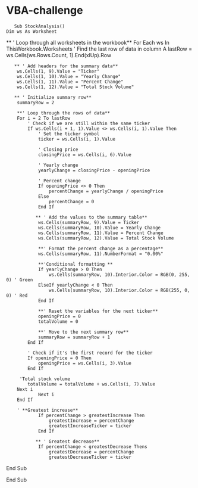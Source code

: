 # VBA-challenge
        
       Sub StockAnalysis()
    Dim ws As Worksheet
    
   ** ' Loop through all worksheets in the workbook**
    For Each ws In ThisWorkbook.Worksheets
        ' Find the last row of data in column A
        lastRow = ws.Cells(ws.Rows.Count, 1).End(xlUp).Row
        
       ** ' Add headers for the summary data**
        ws.Cells(1, 9).Value = "Ticker"
        ws.Cells(1, 10).Value = "Yearly Change"
        ws.Cells(1, 11).Value = "Percent Change"
        ws.Cells(1, 12).Value = "Total Stock Volume"
        
       ** ' Initialize summary row**
        summaryRow = 2
        
        **' Loop through the rows of data**
        For i = 2 To lastRow
            ' Check if we are still within the same ticker
            If ws.Cells(i + 1, 1).Value <> ws.Cells(i, 1).Value Then
                ' Set the ticker symbol
                ticker = ws.Cells(i, 1).Value
                
                ' Closing price
                closingPrice = ws.Cells(i, 6).Value
                
                ' Yearly change
                yearlyChange = closingPrice - openingPrice
                
                ' Percent change
                If openingPrice <> 0 Then
                    percentChange = yearlyChange / openingPrice
                Else
                    percentChange = 0
                End If
                
               ** ' Add the values to the summary table**
                ws.Cells(summaryRow, 9).Value = Ticker
                ws.Cells(summaryRow, 10).Value = Yearly Change
                ws.Cells(summaryRow, 11).Value = Percent Change
                ws.Cells(summaryRow, 12).Value = Total Stock Volume
                
                **' Format the percent change as a percentage**
                ws.Cells(summaryRow, 11).NumberFormat = "0.00%"
                
                **'Conditional formatting **
                If yearlyChange > 0 Then
                    ws.Cells(summaryRow, 10).Interior.Color = RGB(0, 255, 0) ' Green
                ElseIf yearlyChange < 0 Then
                    ws.Cells(summaryRow, 10).Interior.Color = RGB(255, 0, 0) ' Red
                End If
                
                **' Reset the variables for the next ticker**
                openingPrice = 0
                totalVolume = 0
                
                **' Move to the next summary row**
                summaryRow = summaryRow + 1
            End If
            
            ' Check if it's the first record for the ticker
            If openingPrice = 0 Then
                openingPrice = ws.Cells(i, 3).Value
            End If
            
         'Total stock volume
            totalVolume = totalVolume + ws.Cells(i, 7).Value
        Next i
                Next i
        End If
        
        ' **Greatest increase**
                If percentChange > greatestIncrease Then
                    greatestIncrease = percentChange
                    greatestIncreaseTicker = ticker
                End If
                
               ** ' Greatest decrease**
                If percentChange < greatestDecrease Thens
                    greatestDecrease = percentChange
                    greatestDecreaseTicker = ticker
End Sub

End Sub

      
